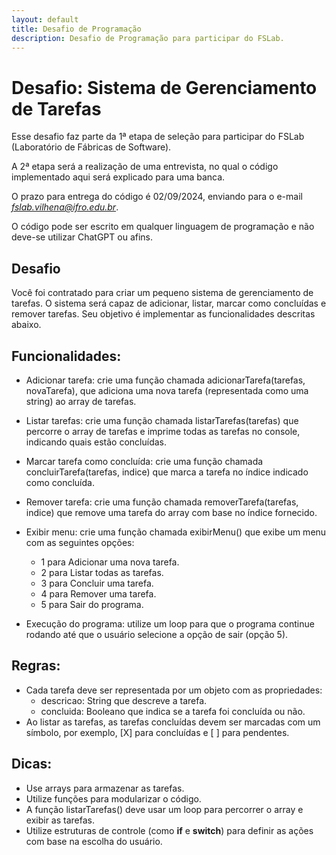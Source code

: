 ```yaml
---
layout: default
title: Desafio de Programação
description: Desafio de Programação para participar do FSLab.
---
```


# Desafio: Sistema de Gerenciamento de Tarefas

Esse desafio faz parte da 1ª etapa de seleção para participar do FSLab (Laboratório de Fábricas de Software). 

A 2ª etapa será a realização de uma entrevista, no qual o código implementado aqui será explicado para uma banca.

O prazo para entrega do código é 02/09/2024, enviando para o e-mail *fslab.vilhena@ifro.edu.br*. 

O código pode ser escrito em qualquer linguagem de programação e não deve-se utilizar ChatGPT ou afins.


## Desafio

Você foi contratado para criar um pequeno sistema de gerenciamento de tarefas. O sistema será capaz de adicionar, listar, marcar como concluídas e remover tarefas. Seu objetivo é implementar as funcionalidades descritas abaixo.


## Funcionalidades:

* Adicionar tarefa: crie uma função chamada adicionarTarefa(tarefas, novaTarefa), que adiciona uma nova tarefa (representada como uma string) ao array de tarefas.

* Listar tarefas: crie uma função chamada listarTarefas(tarefas) que percorre o array de tarefas e imprime todas as tarefas no console, indicando quais estão concluídas.

* Marcar tarefa como concluída: crie uma função chamada concluirTarefa(tarefas, indice) que marca a tarefa no índice indicado como concluída.

* Remover tarefa: crie uma função chamada removerTarefa(tarefas, indice) que remove uma tarefa do array com base no índice fornecido.

* Exibir menu: crie uma função chamada exibirMenu() que exibe um menu com as seguintes opções:
    - 1 para Adicionar uma nova tarefa.
    - 2 para Listar todas as tarefas.
    - 3 para Concluir uma tarefa.
    - 4 para Remover uma tarefa.
    - 5 para Sair do programa.

* Execução do programa: utilize um loop para que o programa continue rodando até que o usuário selecione a opção de sair (opção 5).


## Regras:

* Cada tarefa deve ser representada por um objeto com as propriedades:
    - descricao: String que descreve a tarefa.
    - concluida: Booleano que indica se a tarefa foi concluída ou não.
* Ao listar as tarefas, as tarefas concluídas devem ser marcadas com um símbolo, por exemplo, [X] para concluídas e [ ] para pendentes.


## Dicas:

* Use arrays para armazenar as tarefas.
* Utilize funções para modularizar o código.
* A função listarTarefas() deve usar um loop para percorrer o array e exibir as tarefas.
* Utilize estruturas de controle (como **if** e **switch**) para definir as ações com base na escolha do usuário.
